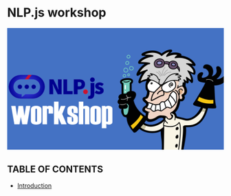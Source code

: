 # NLP.js workshop

![](./images/capture00.png)

## TABLE OF CONTENTS

<!--ts-->

- [Introduction](doc/01-introduction.md)
  <!--te-->
